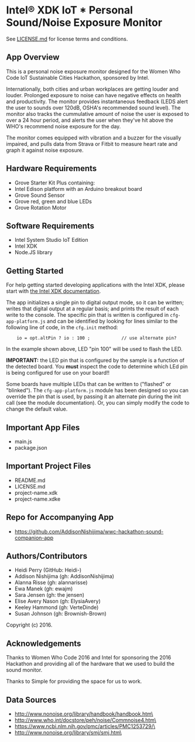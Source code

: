 Intel® XDK IoT * Personal Sound/Noise Exposure Monitor
=============================================
See [LICENSE.md](LICENSE.md) for license terms and conditions.

App Overview
------------
This is a personal noise exposure monitor designed for the Women Who Code IoT Sustainable Cities Hackathon, sponsored by Intel.

Internationally, both cities and urban workplaces are getting louder and louder. Prolonged exposure to noise can have negative effects on health and productivity. The monitor provides instantaneous feedback (LEDS alert the user to sounds over 120dB, OSHA's recommended sound level). The monitor also tracks the cummulative amount of noise the user is exposed to over a 24 hour period, and alerts the user when they've hit above the WHO's recommend noise exposure for the day.

The monitor comes equipped with vibration and a buzzer for the visually impaired, and pulls data from Strava or Fitbit to measure heart rate and graph it against noise exposure.

Hardware Requirements
------------
* Grove Starter Kit Plus containing:
* Intel Edison platform with an Arduino breakout board
* Grove Sound Sensor
* Grove red, green and blue LEDs
* Grove Rotation Motor

Software Requirements
------------
* Intel System Studio IoT Edition
* Intel XDK
* Node.JS library


Getting Started
------------
For help getting started developing applications with the
Intel XDK, please start with
[the Intel XDK documentation](https://software.intel.com/en-us/xdk/docs).

The app initializes a single pin to digital output mode, so it can be written;
writes that digital output at a regular basis; and prints the result of each
write to the console. The specific pin that is written is configured in
`cfg-app-platform.js` and can be identified by looking for lines similar to the
following line of code, in the `cfg.init` method:

~~~~~~~~~~~~~~~~~~~~~~~~~~~~~~~~~~~~~~~~~~~~~~~~~~~~~~~~~~~~~~~~~~~~~~~~~~~~~~~~
    io = opt.altPin ? io : 100 ;            // use alternate pin?
~~~~~~~~~~~~~~~~~~~~~~~~~~~~~~~~~~~~~~~~~~~~~~~~~~~~~~~~~~~~~~~~~~~~~~~~~~~~~~~~

In the example shown above, LED "pin 100" will be used to flash the LED.

**IMPORTANT:** the LED pin that is configured by the sample is a function of the
detected board. You **must** inspect the code to determine which LEd pin is being
configured for use on your board!!

Some boards have multiple LEDs that can be written to ("flashed" or "blinked").
The `cfg-app-platform.js` module has been designed so you can override the pin
that is used, by passing it an alternate pin during the init call (see the module
documentation). Or, you can simply modify the code to change the default value.

Important App Files
--------------------------
* main.js
* package.json

Important Project Files
------------------------------
* README.md
* LICENSE.md
* project-name.xdk
* project-name.xdke

Repo for Accompanying App
------------------------------
* https://github.com/AddisonNishijima/wwc-hackathon-sound-companion-app


Authors/Contributors
----------------------------
* Heidi Perry (GitHub: Heidi-)
* Addison Nishijima (gh: AddisonNishijima)
* Alanna Risse (gh: alannarisse)
* Ewa Manek (gh: ewajm)
* Sara Jensen (gh: the jensen)
* Elise Avery Nason (gh: ElysiaAvery)
* Keeley Hammond (gh: VerteDinde)
* Susan Johnson (gh: Brownish-Brown)

Copyright (c) 2016.

Acknowledgements
----------------------------
Thanks to Women Who Code 2016 and Intel for sponsoring the 2016 Hackathon and 
providing all of the hardware that we used to build the sound monitor.

Thanks to Simple for providing the space for us to work.

Data Sources
----------------------------
* http://www.nonoise.org/library/handbook/handbook.htm\
* http://www.who.int/docstore/peh/noise/Commnoise4.htm\
* https://www.ncbi.nlm.nih.gov/pmc/articles/PMC1253729/\
* http://www.nonoise.org/library/smj/smj.htm\

